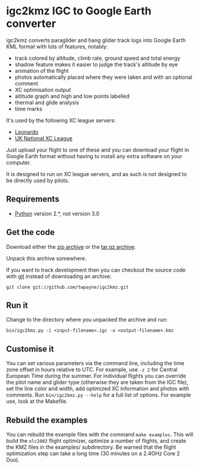 igc2kmz IGC to Google Earth converter
=====================================

igc2kmz converts paraglider and hang glider track logs into Google Earth KML format with lots of features, notably:

* track colored by altitude, climb rate, ground speed and total energy
* shadow feature makes it easier to judge the track's altitude by eye
* animation of the flight
* photos automatically placed where they were taken and with an optional comment
* XC optimisation output
* altitude graph and high and low points labelled
* thermal and glide analysis
* time marks

It's used by the following XC league servers:

* [Leonardo](http://www.paraglidingforum.com/leonardo)
* [UK National XC League](http://www.uknxcl.org.uk/)

Just upload your flight to one of these and you can download your flight in Google Earth format without having to install any extra software on your computer.

It is designed to run on XC league servers, and as such is not designed to be directly used by pilots.


Requirements
------------

* [Python](http://www.python.org/) version 2.*, not version 3.0


Get the code
------------

Download either the [zip archive](http://github.com/twpayne/igc2kmz/zipball/master) or the [tar.gz archive](http://github.com/twpayne/igc2kmz/tarball/master).

Unpack this archive somewhere.

If you want to track development then you can checkout the source code with [git](http://git.or.cz/) instead of downloading an archive:

	git clone git://github.com/twpayne/igc2kmz.git


Run it
------

Change to the directory where you unpacked the archive and run:

	bin/igc2kmz.py -i <input-filename>.igc -o <output-filename>.kmz


Customise it
------------

You can set various parameters via the command line, including the time zone offset in hours relative to UTC. For example, use `-z 2` for Central European Time during the summer. For individual flights you can override the pilot name and glider type (otherwise they are taken from the IGC file), set the line color and width, add optimized XC information and photos with comments. Run `bin/igc2kmz.py --help` for a full list of options. For example use, look at the Makefile.

Rebuild the examples
--------------------

You can rebuild the example files with the command `make examples`. This will build the `olc2002` flight optimizer, optimize a number of flights, and create the KMZ files in the examples/ subdirectory. Be warned that the flight optimization step can take a long time (30 minutes on a 2.4GHz Core 2 Duo).
